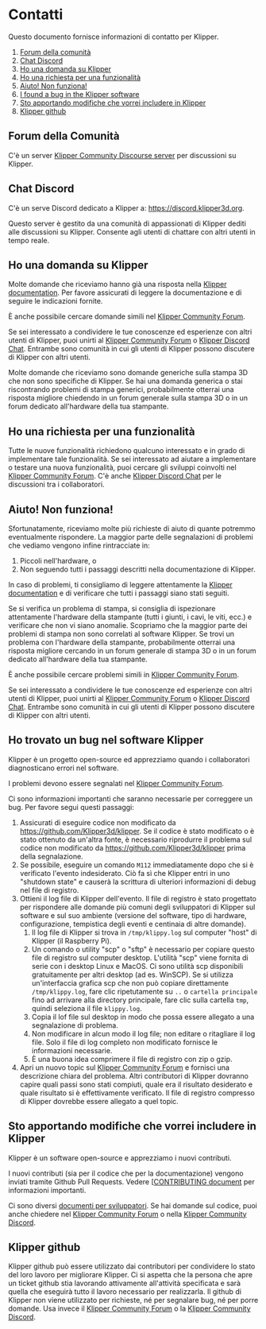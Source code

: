 # Contatti

Questo documento fornisce informazioni di contatto per Klipper.

1. [Forum della comunità](#community-forum)
1. [Chat Discord](#discord-chat)
1. [Ho una domanda su Klipper](#i-have-a-question-about-klipper)
1. [Ho una richiesta per una funzionalità](#i-have-a-feature-request)
1. [Aiuto! Non funziona!](#help-it-doesnt-work)
1. [I found a bug in the Klipper software](#i-found-a-bug-in-the-klipper-software)
1. [Sto apportando modifiche che vorrei includere in Klipper](#i-am-making-changes-that-id-like-to-include-in-klipper)
1. [Klipper github](#klipper-github)

## Forum della Comunità

C'è un server [Klipper Community Discourse server](https://community.klipper3d.org) per discussioni su Klipper.

## Chat Discord

C'è un serve Discord dedicato a Klipper a: <https://discord.klipper3d.org>.

Questo server è gestito da una comunità di appassionati di Klipper dediti alle discussioni su Klipper. Consente agli utenti di chattare con altri utenti in tempo reale.

## Ho una domanda su Klipper

Molte domande che riceviamo hanno già una risposta nella [Klipper documentation](Overview.md). Per favore assicurati di leggere la documentazione e di seguire le indicazioni fornite.

È anche possibile cercare domande simili nel [Klipper Community Forum](#community-forum).

Se sei interessato a condividere le tue conoscenze ed esperienze con altri utenti di Klipper, puoi unirti al [Klipper Community Forum](#community-forum) o [Klipper Discord Chat](#discord-chat). Entrambe sono comunità in cui gli utenti di Klipper possono discutere di Klipper con altri utenti.

Molte domande che riceviamo sono domande generiche sulla stampa 3D che non sono specifiche di Klipper. Se hai una domanda generica o stai riscontrando problemi di stampa generici, probabilmente otterrai una risposta migliore chiedendo in un forum generale sulla stampa 3D o in un forum dedicato all'hardware della tua stampante.

## Ho una richiesta per una funzionalità

Tutte le nuove funzionalità richiedono qualcuno interessato e in grado di implementare tale funzionalità. Se sei interessato ad aiutare a implementare o testare una nuova funzionalità, puoi cercare gli sviluppi coinvolti nel [Klipper Community Forum](#community-forum). C'è anche [Klipper Discord Chat](#discord-chat) per le discussioni tra i collaboratori.

## Aiuto! Non funziona!

Sfortunatamente, riceviamo molte più richieste di aiuto di quante potremmo eventualmente rispondere. La maggior parte delle segnalazioni di problemi che vediamo vengono infine rintracciate in:

1. Piccoli nell'hardware, o
1. Non seguendo tutti i passaggi descritti nella documentazione di Klipper.

In caso di problemi, ti consigliamo di leggere attentamente la [Klipper documentation](Overview.md) e di verificare che tutti i passaggi siano stati seguiti.

Se si verifica un problema di stampa, si consiglia di ispezionare attentamente l'hardware della stampante (tutti i giunti, i cavi, le viti, ecc.) e verificare che non vi siano anomalie. Scopriamo che la maggior parte dei problemi di stampa non sono correlati al software Klipper. Se trovi un problema con l'hardware della stampante, probabilmente otterrai una risposta migliore cercando in un forum generale di stampa 3D o in un forum dedicato all'hardware della tua stampante.

È anche possibile cercare problemi simili in [Klipper Community Forum](#community-forum).

Se sei interessato a condividere le tue conoscenze ed esperienze con altri utenti di Klipper, puoi unirti al [Klipper Community Forum](#community-forum) o [Klipper Discord Chat](#discord-chat). Entrambe sono comunità in cui gli utenti di Klipper possono discutere di Klipper con altri utenti.

## Ho trovato un bug nel software Klipper

Klipper è un progetto open-source ed apprezziamo quando i collaboratori diagnosticano errori nel software.

I problemi devono essere segnalati nel [Klipper Community Forum](#community-forum).

Ci sono informazioni importanti che saranno necessarie per correggere un bug. Per favore segui questi passaggi:

1. Assicurati di eseguire codice non modificato da <https://github.com/Klipper3d/klipper>. Se il codice è stato modificato o è stato ottenuto da un'altra fonte, è necessario riprodurre il problema sul codice non modificato da <https://github.com/Klipper3d/klipper> prima della segnalazione.
1. Se possibile, eseguire un comando `M112` immediatamente dopo che si è verificato l'evento indesiderato. Ciò fa sì che Klipper entri in uno "shutdown state" e causerà la scrittura di ulteriori informazioni di debug nel file di registro.
1. Ottieni il log file di Klipper dell'evento. Il file di registro è stato progettato per rispondere alle domande più comuni degli sviluppatori di Klipper sul software e sul suo ambiente (versione del software, tipo di hardware, configurazione, tempistica degli eventi e centinaia di altre domande).
   1. Il log file di Klipper si trova in `/tmp/klippy.log` sul computer "host" di Klipper (il Raspberry Pi).
   1. Un comando o utility "scp" o "sftp" è necessario per copiare questo file di registro sul computer desktop. L'utilità "scp" viene fornita di serie con i desktop Linux e MacOS. Ci sono utilità scp disponibili gratuitamente per altri desktop (ad es. WinSCP). Se si utilizza un'interfaccia grafica scp che non può copiare direttamente `/tmp/klippy.log`, fare clic ripetutamente su `..` o `cartella principale` fino ad arrivare alla directory principale, fare clic sulla cartella `tmp`, quindi seleziona il file `klippy.log`.
   1. Copia il lof file sul desktop in modo che possa essere allegato a una segnalazione di problema.
   1. Non modificare in alcun modo il log file; non editare o ritagliare il log file. Solo il file di log completo non modificato fornisce le informazioni necessarie.
   1. È una buona idea comprimere il file di registro con zip o gzip.
1. Apri un nuovo topic sul [Klipper Community Forum](#community-forum) e fornisci una descrizione chiara del problema. Altri contributori di Klipper dovranno capire quali passi sono stati compiuti, quale era il risultato desiderato e quale risultato si è effettivamente verificato. Il file di registro compresso di Klipper dovrebbe essere allegato a quel topic.

## Sto apportando modifiche che vorrei includere in Klipper

Klipper è un software open-source e apprezziamo i nuovi contributi.

I nuovi contributi (sia per il codice che per la documentazione) vengono inviati tramite Github Pull Requests. Vedere [[CONTRIBUTING document](CONTRIBUTING.md) per informazioni importanti.

Ci sono diversi [documenti per sviluppatori](Overview.md#developer-documentation). Se hai domande sul codice, puoi anche chiedere nel [Klipper Community Forum](#community-forum) o nella [Klipper Community Discord](#discord-chat).

## Klipper github

Klipper github può essere utilizzato dai contributori per condividere lo stato del loro lavoro per migliorare Klipper. Ci si aspetta che la persona che apre un ticket github stia lavorando attivamente all'attività specificata e sarà quella che eseguirà tutto il lavoro necessario per realizzarla. Il github di Klipper non viene utilizzato per richieste, né per segnalare bug, né per porre domande. Usa invece il [Klipper Community Forum](#community-forum) o la [Klipper Community Discord](#discord-chat).
